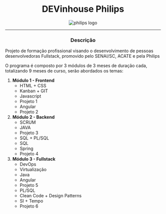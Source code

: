 <h1 align="center">DEVinhouse Philips</h1>
<p align="center">
  <img src="https://user-images.githubusercontent.com/74732199/195615360-70b6db13-5f54-460c-9938-77ab83039e7d.png" alt="philips logo"/>
</p>
<hr/>
<h3 align="center">Descrição</h3>

<p>Projeto de formação profissional visando o desenvolvimento de pessoas desenvolvedoras Fullstack, promovido pelo SENAI/SC, ACATE e pela Philips</p>
<p>O programa é composto por 3 módulos de 3 meses de duração cada, totalizando 9 meses de curso, serão abordados os temas:</p>
<ol>
   <li><strong>Módulo 1 - Frontend</strong>
       <ul>
         <li>HTML + CSS</li>
         <li>Kanban + GIT</li>
         <li>Javascript</li>
         <li>Projeto 1</li>
         <li>Angular</li>
         <li>Projeto 2</li>
       </ul>
   </li>
   <li><strong>Módulo 2 - Backend</strong>
      <ul>
        <li>SCRUM</li>
        <li>JAVA</li>
        <li>Projeto 3</li>
        <li>SQL + PL/SQL</li>
        <li>SQL</li>
        <li>Spring</li>
        <li>Projeto 4</li>
     </ul>
   </li>
<li><strong>Módulo 3 - Fullstack</strong>
 <ul>
   <li>DevOps</li>
   <li>Virtualização</li>
   <li>Java</li>
   <li>Angular</li>
   <li>Projeto 5</li>
   <li>PL/SQL</li>
   <li>Clean Code + Design Patterns</li>
   <li>SI + Tempo</li>
   <li>Projeto 6</li>
  </ul>
</li>
</ol>
